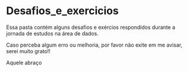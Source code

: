 # Desafios_e_exercicios

Essa pasta contém alguns desafios e exércios respondidos durante a jornada de estudos na área de dados.

Caso perceba algum erro ou melhoria, por favor não exite em me avisar, serei muito grato!!

Aquele abraço
